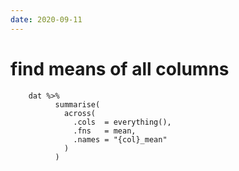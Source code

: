 ```yaml
---
date: 2020-09-11
---
```


# find means of all columns
		dat %>%
			  summarise(
			    across(
			      .cols  = everything(),
			      .fns   = mean,
			      .names = "{col}_mean"
			    )
			  )

<R>
<snips>

